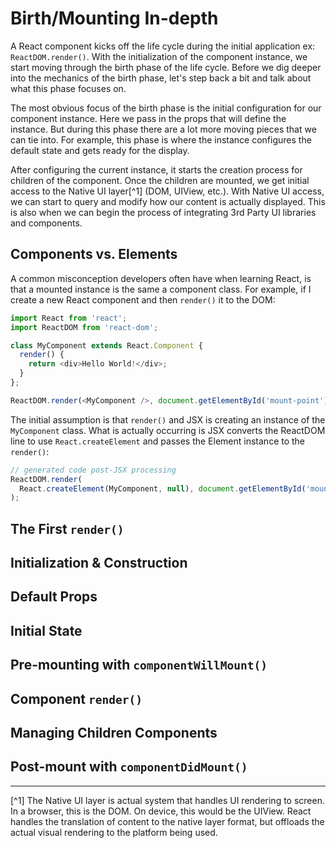 # Birth/Mounting In-depth
 A React component kicks off the life cycle during the initial application ex: `ReactDOM.render()`. With the initialization of the component instance, we start moving through the birth phase of the life cycle. Before we dig deeper into the mechanics of the birth phase, let's step back a bit and talk about what this phase focuses on.
 
 The most obvious focus of the birth phase is the initial configuration for our component instance. Here we pass in the props that will define the instance. But during this phase there are a lot more moving pieces that we can tie into. For example, this phase is where the instance configures the default state and gets ready for the display. 
 
 After configuring the current instance, it starts the creation process for children of the component. Once the children are mounted, we get initial access to the Native UI layer[^1] (DOM, UIView, etc.). With Native UI access, we can start to query and modify how our content is actually displayed. This is also when we can begin the process of integrating 3rd Party UI libraries and components.
 
## Components vs. Elements
 A common misconception developers often have when learning React, is that a mounted instance is the same a component class. For example, if I create a new React component and then `render()` it to the DOM:
 
 ```javascript
 import React from 'react';
 import ReactDOM from 'react-dom';
 
 class MyComponent extends React.Component {
   render() {
     return <div>Hello World!</div>;
   }
 };
 
 ReactDOM.render(<MyComponent />, document.getElementById('mount-point')); 
 ```
 
 The initial assumption is that `render()` and JSX is creating an instance of the `MyComponent` class. What is actually occurring is JSX converts the ReactDOM line to use `React.createElement` and passes the Element instance to the `render()`:
 
 ```javascript
 // generated code post-JSX processing
 ReactDOM.render(
   React.createElement(MyComponent, null), document.getElementById('mount-point')
 );
 ```
 
## The First `render()`
 
## Initialization & Construction

## Default Props

## Initial State

## Pre-mounting with `componentWillMount()`

## Component `render()`

## Managing Children Components

## Post-mount with `componentDidMount()`

 
 

---

[^1] The Native UI layer is actual system that handles UI rendering to screen. In a browser, this is the DOM. On device, this would be the UIView. React handles the translation of content to the native layer format, but offloads the actual visual rendering to the platform being used.